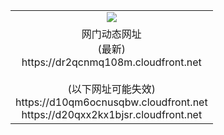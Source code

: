 ﻿<table>
  <tr></tr>
  <tr><td colspan=2 align=center><img src="https://dr2qcnmq108m.cloudfront.net/Up/oGate.jpg" /></td></tr>
  <tr><td colspan=2 align=center>网门动态网址<br/>(最新)
<br>https://dr2qcnmq108m.cloudfront.net
<br/><br/>(以下网址可能失效)
<br>https://d10qm6ocnusqbw.cloudfront.net
<br>https://d20qxx2kx1bjsr.cloudfront.net
    </td>
  </tr>
</table>
